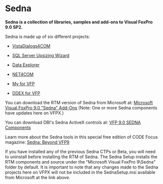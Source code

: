# Sedna

**Sedna is a collection of libraries, samples and add-ons to Visual FoxPro 9.0 SP2.**

Sedna is made up of six different projects:

* [VistaDialogs4COM](https://github.com/VFPX/VistaDialogs4COM)

* [SQL Server Upsizing Wizard](https://github.com/VFPX/UpsizingWizard)

* [Data Explorer](https://vfpx.codeplex.com/wikipage?title=Sedna#DataExplorer)

* [NET4COM](https://github.com/VFPX/NET4COM)

* [My for VFP](https://github.com/VFPX/My)

* [DDEX for VFP](https://github.com/VFPX/DDEX)

You can download the RTM version of Sedna from Microsoft at:
[Microsoft Visual FoxPro 9.0 "Sedna" Add-Ons](http://www.microsoft.com/downloads/details.aspx?FamilyId=C04BCF8C-0944-49F0-AC2B-563518CE1D70&displaylang=en)
(Note: One or more Sedna components have updates here on VFPX.)

You can download DBI's Sedna ActiveX controls at:
[VFP 9.0 SEDNA Components](http://www.dbi-tech.com/VisualFoxProSednaComponents.aspx)

Learn more about the Sedna tools in this special free edition of CODE Focus magazine:
[Sedna: Beyond VFP9](http://bit.ly/Sedna-Beyond-VFP-9)

If you have installed any of the previous Sedna CTPs or Beta, you will need to uninstall before installing the RTM of Sedna. The Sedna Setup installs the RTM components and source under the "Microsoft Visual FoxPro 9\Sedna" folder by default. It is important to note that any changes made to the Sedna projects here on VFPX will not be included in the SednaSetup.msi available from Microsoft at the link above.
